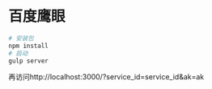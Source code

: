 # 百度鹰眼

```bash
# 安装包
npm install
# 启动
gulp server
```

再访问http://localhost:3000/?service_id=service_id&ak=ak



